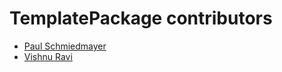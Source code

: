 <!--
                  
#
# This source file is part of the TemplatePackage open source project
#
# SPDX-FileCopyrightText: 2022 Stanford University and the project authors (see CONTRIBUTORS.md)
#
# SPDX-License-Identifier: MIT
# 
             
-->

TemplatePackage contributors
====================

* [Paul Schmiedmayer](https://github.com/PSchmiedmayer)
* [Vishnu Ravi](https://github.com/vishnuravi)
